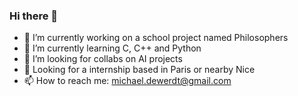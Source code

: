 ### Hi there 👋

- 🔭 I’m currently working on a school project named Philosophers
- 🌱 I’m currently learning C, C++ and Python
- 👯 I’m looking for collabs on AI projects
- 💬 Looking for a internship based in Paris or nearby Nice
- 📫 How to reach me: michael.dewerdt@gmail.com
